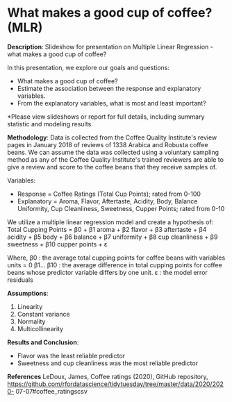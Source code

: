 # What makes a good cup of coffee? (MLR)
**Description**: 
Slideshow for presentation on Multiple Linear Regression - what makes a good cup of coffee?

In this presentation, we explore our goals and questions: 
* What makes a good cup of coffee?
* Estimate the association between the response and explanatory variables.
* From the explanatory variables, what is most and least important?

*Please view slideshows or report for full details, including summary statistic and modeling results.

**Methodology**:
Data is collected from the Coffee Quality Institute's review pages in January 2018 of reviews of 1338 Arabica and Robusta coffee beans. We can assume the data was collected using a voluntary sampling method as any of the Coffee Quality Institute's trained reviewers are able to give a review and score to the coffee beans that they receive samples of.

Variables:
* Response = Coffee Ratings (Total Cup Points); rated from 0-100
* Explanatory = Aroma, Flavor, Aftertaste, Acidity, Body, Balance Uniformity, Cup Cleanliness, Sweetness, Cupper Points; rated from 0-10

We utilize a multiple linear regression model and create a hypothesis of:
Total Cupping Points = β0 + β1 aroma + β2 flavor + β3 aftertaste + β4 acidity + β5 body + β6 balance + β7 uniformity + β8 cup cleanliness + β9 sweetness + β10 cupper points + ε

Where, β0 : the average total cupping points for coffee beans with variables units = 0
β1... β10 : the average difference in total cupping points for coffee beans whose predictor
variable differs by one unit. ε : the model error residuals

**Assumptions**:
1. Linearity
2. Constant variance
3. Normality
4. Multicollinearity

**Results and Conclusion**:

* Flavor was the least reliable predictor
* Sweetness and cup cleanliness was the most reliable predictor

**References**
LeDoux, James, Coffee ratings (2020), GitHub repository,
https://github.com/rfordatascience/tidytuesday/tree/master/data/2020/2020- 07-07#coffee_ratingscsv
